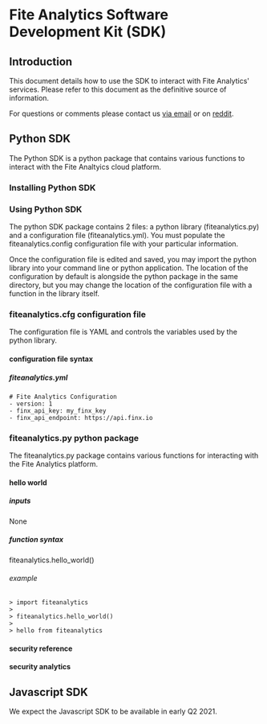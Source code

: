 # Fite Analytics Software Development Kit (SDK)

## Introduction

This document details how to use the SDK to interact with Fite Analytics' services. Please refer to this document as the definitive
source of information.

For questions or comments please contact us [via email](mailto:info@fiteanalytics.com) or on [reddit](https://reddit.com/fiteanalytics).

## Python SDK

The Python SDK is a python package that contains various functions to interact with the Fite Analtyics cloud platform.

### Installing Python SDK

### Using Python SDK

The python SDK package contains 2 files: a python library (fiteanalytics.py) and a configuration file (fiteanalytics.yml). You must populate the 
fiteanalytics.config configuration file with your particular information.

Once the configuration file is edited and saved, you may import the python library into your command line or python application. The location of the configuration 
by default is alongside the python package in the same directory, but you may change the location of the configuration file with a function in the library itself.

### fiteanalytics.cfg configuration file

The configuration file is YAML and controls the variables used by the python library.

#### configuration file syntax

##### fiteanalytics.yml
```
# Fite Analytics Configuration
- version: 1
- finx_api_key: my_finx_key
- finx_api_endpoint: https://api.finx.io
```

### fiteanalytics.py python package

The fiteanalytics.py package contains various functions for interacting with the Fite Analytics platform.

#### hello world

##### inputs

None

##### function syntax

fiteanalytics.hello_world()

###### example

```
> import fiteanalytics
>
> fiteanalytics.hello_world()
> 
> hello from fiteanalytics
```

#### security reference

#### security analytics

## Javascript SDK

We expect the Javascript SDK to be available in early Q2 2021.
